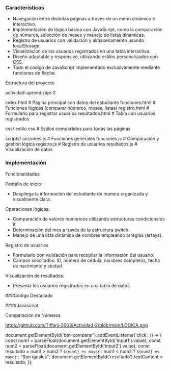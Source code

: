 ### Características

- Navegación entre distintas páginas a través de un menú dinámico e interactivo.
- Implementación de lógica básica con JavaScript, como la comparación de números, selección de meses y manejo de listas dinámicas.
- Registro de usuarios con validación y almacenamiento usando localStorage.
- Visualización de los usuarios registrados en una tabla interactiva.
- Diseño adaptable y responsivo, utilizando estilos personalizados con CSS.
- Todo el código de JavaScript implementado exclusivamente mediante funciones de flecha.

Estructura del proyecto

actividad-aprendizaje-2


index.html             # Página principal con datos del estudiante
funciones.html         # Funciones lógicas (comparar números, meses, listas)
registro.html          # Formulario para registrar usuarios
resultados.html        # Tabla con usuarios registrados

css/
estilo.css         # Estilos compartidos para todas las páginas

 scripts/
acciones.js        # Funciones generales
funciones.js       # Comparación y gestión lógica
registro.js        # Registro de usuarios
resultados.js      # Visualización de datos

### Implementación
Funcionalidades

 Pantalla de inicio: 
- Despliega la información del estudiante de manera organizada y visualmente clara.

Operaciones lógicas: 
- Comparación de valores numéricos utilizando estructuras condicionales if.
- Determinación del mes a través de la estructura switch.
- Manejo de una lista dinámica de nombres empleando arreglos (arrays).

 Registro de usuarios 
- Formulario con validación para recopilar la información del usuario.
- Campos solicitados: ID, número de cédula, nombres completos, fecha de nacimiento y ciudad.

Visualización de resultados:
- Presenta los usuarios registrados en una tabla de datos.

###Código Destacado

####Javascript

Comparación de Números 

https://github.com/Tiffani-2003/Actividad-2/blob/main/LOGICA.png

document.getElementById('btn-comparar').addEventListener('click', () => {
    const num1 = parseFloat(document.getElementById('input1').value);
    const num2 = parseFloat(document.getElementById('input2').value);
    const resultado = num1 > num2 ? `${num1} es mayor` : num1 < num2 ? `${num2} es mayor` : "Son iguales";
    document.getElementById('resultado').textContent = resultado;
});




